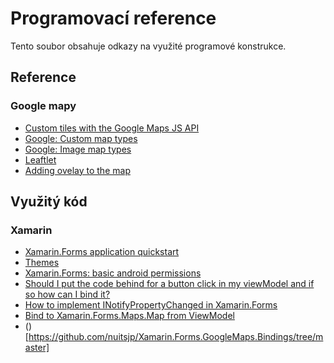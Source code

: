 # Programovací reference
Tento soubor obsahuje odkazy na využité programové konstrukce.

## Reference
### Google mapy
- [Custom tiles with the Google Maps JS API](https://gist.github.com/clhenrick/dcce31036d3e3940c55b31ddb86ca1ec)
- [Google: Custom map types](https://developers.google.com/maps/documentation/javascript/maptypes#CustomMapTypes)
- [Google: Image map types](https://developers.google.com/maps/documentation/javascript/maptypes#ImageMapTypes)
- [Leaftlet](https://leafletjs.com/)
- [Adding ovelay to the map](https://developer.here.com/documentation/examples/maps-js/data/custom-tile-overlay)

## Využitý kód
### Xamarin
- [Xamarin.Forms application quickstart](https://github.com/xamarin/xamarin-forms-samples/tree/main/GetStarted/Notes/App)
- [Themes](https://github.com/xamarin/xamarin-forms-samples/tree/main/UserInterface/ThemingDemo)
- [Xamarin.Forms: basic android permissions](https://learn.microsoft.com/en-us/xamarin/xamarin-forms/user-interface/map/setup)
- [Should I put the code behind for a button click in my viewModel and if so how can I bind it?](https://stackoverflow.com/a/46033457)
- [How to implement INotifyPropertyChanged in Xamarin.Forms](https://stackoverflow.com/a/32800248)
- [Bind to Xamarin.Forms.Maps.Map from ViewModel](https://stackoverflow.com/a/53804163)
- ()[https://github.com/nuitsjp/Xamarin.Forms.GoogleMaps.Bindings/tree/master]

